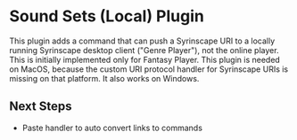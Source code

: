 # Sound Sets (Local) Plugin

This plugin adds a command that can push a Syrinscape URI to a locally running Syrinscape desktop client ("Genre Player"), not the online player.  This is initially implemented only for Fantasy Player.   This plugin is needed on MacOS, because the custom URI protocol handler for Syrinscape URIs is missing on that platform.  It also works on Windows.

## Next Steps

- Paste handler to auto convert links to commands

